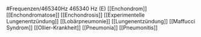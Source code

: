 #Frequenzen/465340Hz
465340 Hz (E)
[[Enchondrom]]
[[Enchondromatose]]
[[Enchondrosis]]
[[Experimentelle Lungenentzündung]]
[[Lobärpneumonie]]
[[Lungenentzündung]]
[[Maffucci Syndrom]]
[[Ollier-Krankheit]]
[[Pneumonia]]
[[Pneumonitis]]